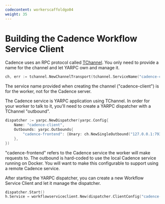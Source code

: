 ```yaml
---
codecontent: workerscaffoldgo04
weight: 35
---
```


# Building the Cadence Workflow Service Client

Cadence uses an RPC protocol called [TChannel](https://github.com/uber/tchannel). You only need to 
provide a name for the channel and let YARPC own and manage it. 

```go
ch, err := tchannel.NewChannelTransport(tchannel.ServiceName("cadence-client"))
```

The service name provided when creating the channel ("cadence-client") is for the worker, not for 
the Cadence server. 

The Cadence service is YARPC application using TChannel. In order for your worker to talk to it, 
you'll need to create a YARPC dispatcher with a TChannel "outbound".

```go
dispatcher := yarpc.NewDispatcher(yarpc.Config{
    Name: "cadence-client",
    Outbounds: yarpc.Outbounds{
        "cadence-frontend": {Unary: ch.NewSingleOutbound("127.0.0.1:7933")},
    },
})
```

"cadence-frontend" refers to the Cadence service the worker will make requests to. The outbound is 
hard-coded to use the local Cadence service running on Docker. You will want to make this configurable 
to support using a remote Cadence service. 

After starting the YARPC dispatcher, you can create a new Workflow Service Client and let it manage 
the dispatcher.

```go
dispatcher.Start()
h.Service = workflowserviceclient.New(dispatcher.ClientConfig("cadence-frontend"))
```
